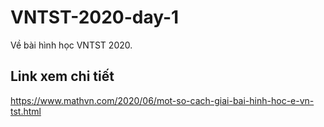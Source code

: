 # VNTST-2020-day-1
Về bài hình học VNTST 2020.
## Link xem chi tiết
https://www.mathvn.com/2020/06/mot-so-cach-giai-bai-hinh-hoc-e-vn-tst.html
